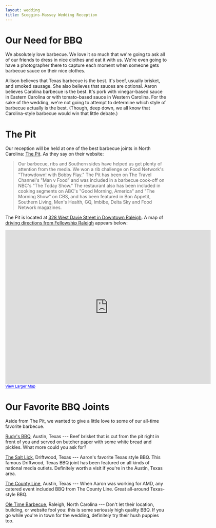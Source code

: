 ```yaml
---
layout: wedding
title: Scoggins-Massey Wedding Reception
---
```


# Our Need for BBQ

We absolutely love barbecue.  We love it so much that we're going to ask all
of our friends to dress in nice clothes and eat it with us.  We're even
going to have a photographer there to capture each moment when someone
gets barbecue sauce on their nice clothes.

Allison believes that Texas barbecue is the best.  It's beef, usually
brisket, and smoked sausage.  She also believes that sauces are
optional.  Aaron believes Carolina barbecue is the best.  It's pork with
vinegar-based sauce in Eastern Carolina or with tomato-based sauce in
Western Carolina.  For the sake of the wedding, we're not going to
attempt to determine which style of barbecue actually is the best.
(Though, deep down, we all know that Carolina-style barbecue would win
that little debate.)

# The Pit

Our reception will be held at one of the best barbecue joints in North
Carolina: [The Pit](http://www.thepit-raleigh.com/).  As they say on
their website:

> Our barbecue, ribs and Southern sides have helped us get plenty of
> attention from the media. We won a rib challenge on Food Network's
> "Throwdown! with Bobby Flay." The Pit has been on The Travel Channel's
> "Man v Food" and was included in a barbecue cook-off on NBC's "The Today
> Show." The restaurant also has been included in cooking segments on
> ABC's "Good Morning, America" and "The Morning Show" on CBS, and has
> been featured in Bon Appetit, Southern Living, Men's Health, GQ, Imbibe,
> Delta Sky and Food Network magazines.

The Pit is located at [328 West Davie Street in Downtown Raleigh](http://maps.google.com/maps?q=328+w.+davie+street,+raleigh,+nc&oe=utf-8&ie=UTF8&hq=&hnear=328+W+Davie+St,+Raleigh,+North+Carolina+27601&gl=us&ll=35.775834,-78.644772&spn=0.016103,0.026479&z=16). A map of [driving directions from Fellowship Raleigh](http://maps.google.com/maps?saddr=1653+Tillery+Place+Raleigh,+NC+27604&daddr=328+W+Davie+St,+Raleigh,+North+Carolina+27601&hl=en&sll=35.775834,-78.644772&sspn=0.014467,0.019591&geocode=FdlRIgIdpVZQ-yllGfHCLV-siTGKolE3rYUpKQ%3BFVrlIQId0vlP-ymd1sRicF-siTGVF--ptSkBFg&gl=us&mra=ls&z=15) appears below:

<iframe width="640" height="480" frameborder="0" scrolling="no" marginheight="0" marginwidth="0" src="http://maps.google.com/maps?saddr=1653+Tillery+Place+Raleigh,+NC+27604&amp;daddr=328+W+Davie+St,+Raleigh,+North+Carolina+27601&amp;hl=en&amp;sll=35.775834,-78.644772&amp;sspn=0.014467,0.019591&amp;geocode=FdlRIgIdpVZQ-yllGfHCLV-siTGKolE3rYUpKQ%3BFVrlIQId0vlP-ymd1sRicF-siTGVF--ptSkBFg&amp;gl=us&amp;mra=ls&amp;ie=UTF8&amp;ll=35.78969,-78.632927&amp;spn=0.033419,0.054932&amp;z=14&amp;output=embed"> </iframe><br /><small><a href="http://maps.google.com/maps?saddr=1653+Tillery+Place+Raleigh,+NC+27604&amp;daddr=328+W+Davie+St,+Raleigh,+North+Carolina+27601&amp;hl=en&amp;sll=35.775834,-78.644772&amp;sspn=0.014467,0.019591&amp;geocode=FdlRIgIdpVZQ-yllGfHCLV-siTGKolE3rYUpKQ%3BFVrlIQId0vlP-ymd1sRicF-siTGVF--ptSkBFg&amp;gl=us&amp;mra=ls&amp;ie=UTF8&amp;ll=35.78969,-78.632927&amp;spn=0.033419,0.054932&amp;z=14&amp;source=embed" style="color:#0000FF;text-align:left">View Larger Map</a></small>

# Our Favorite BBQ Joints

Aside from The Pit, we wanted to give a little love to some of our
all-time favorite barbecue.

[Rudy's BBQ](http://www.rudys.com/), Austin, Texas --- Beef brisket that
is cut from the pit right in front of you and served on butcher paper
with some white bread and pickles.  What more could you ask for?

[The Salt Lick](http://www.saltlickbbq.com/), Driftwood, Texas ---
Aaron's favorite Texas style BBQ.  This famous Driftwood, Texas BBQ
joint has been featured on all kinds of national media outlets.
Definitely worth a visit if you're in the Austin, Texas area.

[The County Line](http://www.countyline.com/), Austin, Texas --- When
Aaron was working for AMD, any catered event included BBQ from The
County Line.  Great all-around Texas-style BBQ.

[Ole Time
Barbecue](http://www.oletimebarbecue.com/raleigh.north.carolina.barbecue.catering.restaurant/),
Raleigh, North Carolina --- Don't let their location, building, or
website fool you: this is some seriously high quality BBQ.  If you go
while you're in town for the wedding, definitely try their hush puppies
too.
